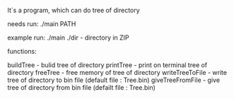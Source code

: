 It`s a program, which can do tree of directory

needs run:
    ./main PATH

example run: ./main ./dir - directory in ZIP


functions:

buildTree - bulid tree of directory
printTree - print on terminal tree of directory
freeTree - free memory of tree of directory
writeTreeToFile - write tree of directory to bin file (default file : Tree.bin)
giveTreeFromFile - give tree of directory from bin file (defailt file : Tree.bin)